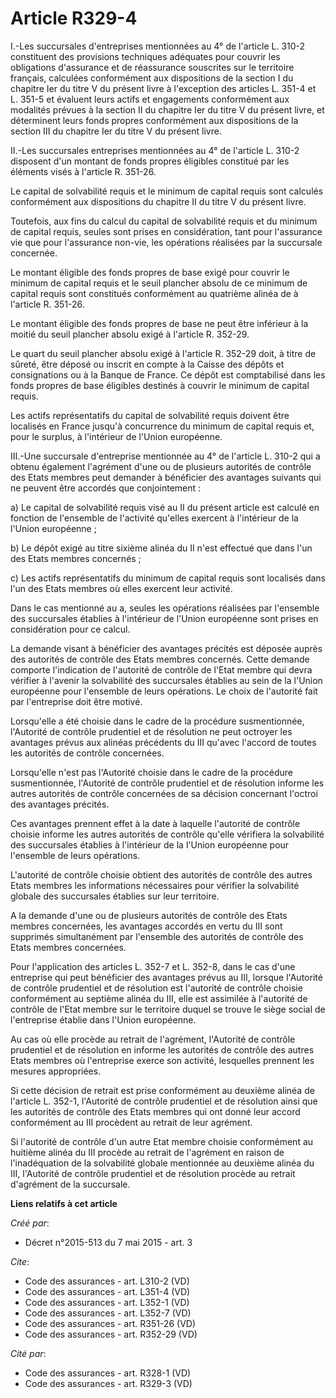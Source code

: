 # Article R329-4

I.-Les succursales d'entreprises mentionnées au 4° de l'article L. 310-2 constituent des provisions techniques adéquates pour
couvrir les obligations d'assurance et de réassurance souscrites sur le territoire français, calculées conformément aux
dispositions de la section I du chapitre Ier du titre V du présent livre à l'exception des articles L. 351-4 et L. 351-5 et
évaluent leurs actifs et engagements conformément aux modalités prévues à la section II du chapitre Ier du titre V du présent
livre, et déterminent leurs fonds propres conformément aux dispositions de la section III du chapitre Ier du titre V du
présent livre. 

II.-Les succursales entreprises mentionnées au 4° de l'article L. 310-2 disposent d'un montant de fonds propres éligibles
constitué par les éléments visés à l'article R. 351-26. 

Le capital de solvabilité requis et le minimum de capital requis sont calculés conformément aux dispositions du chapitre II
du titre V du présent livre. 

Toutefois, aux fins du calcul du capital de solvabilité requis et du minimum de capital requis, seules sont prises en
considération, tant pour l'assurance vie que pour l'assurance non-vie, les opérations réalisées par la succursale concernée. 

Le montant éligible des fonds propres de base exigé pour couvrir le minimum de capital requis et le seuil plancher absolu de
ce minimum de capital requis sont constitués conformément au quatrième alinéa de à l'article R. 351-26. 

Le montant éligible des fonds propres de base ne peut être inférieur à la moitié du seuil plancher absolu exigé à l'article
R. 352-29. 

Le quart du seuil plancher absolu exigé à l'article R. 352-29 doit, à titre de sûreté, être déposé ou inscrit en compte à la
Caisse des dépôts et consignations ou à la Banque de France. Ce dépôt est comptabilisé dans les fonds propres de base
éligibles destinés à couvrir le minimum de capital requis. 

Les actifs représentatifs du capital de solvabilité requis doivent être localisés en France jusqu'à concurrence du minimum de
capital requis et, pour le surplus, à l'intérieur de l'Union européenne. 

III.-Une succursale d'entreprise mentionnée au 4° de l'article L. 310-2 qui a obtenu également l'agrément d'une ou de
plusieurs autorités de contrôle des Etats membres peut demander à bénéficier des avantages suivants qui ne peuvent être
accordés que conjointement : 

a) Le capital de solvabilité requis visé au II du présent article est calculé en fonction de l'ensemble de l'activité
qu'elles exercent à l'intérieur de la l'Union européenne ; 

b) Le dépôt exigé au titre sixième alinéa du II n'est effectué que dans l'un des Etats membres concernés ; 

c) Les actifs représentatifs du minimum de capital requis sont localisés dans l'un des Etats membres où elles exercent leur
activité. 

Dans le cas mentionné au a, seules les opérations réalisées par l'ensemble des succursales établies à l'intérieur de l'Union
européenne sont prises en considération pour ce calcul. 

La demande visant à bénéficier des avantages précités est déposée auprès des autorités de contrôle des Etats membres
concernés. Cette demande comporte l'indication de l'autorité de contrôle de l'Etat membre qui devra vérifier à l'avenir la
solvabilité des succursales établies au sein de la l'Union européenne pour l'ensemble de leurs opérations. Le choix de
l'autorité fait par l'entreprise doit être motivé. 

Lorsqu'elle a été choisie dans le cadre de la procédure susmentionnée, l'Autorité de contrôle prudentiel et de résolution ne
peut octroyer les avantages prévus aux alinéas précédents du III qu'avec l'accord de toutes les autorités de contrôle
concernées. 

Lorsqu'elle n'est pas l'Autorité choisie dans le cadre de la procédure susmentionnée, l'Autorité de contrôle prudentiel et de
résolution informe les autres autorités de contrôle concernées de sa décision concernant l'octroi des avantages précités. 

Ces avantages prennent effet à la date à laquelle l'autorité de contrôle choisie informe les autres autorités de contrôle
qu'elle vérifiera la solvabilité des succursales établies à l'intérieur de la l'Union européenne pour l'ensemble de leurs
opérations. 

L'autorité de contrôle choisie obtient des autorités de contrôle des autres Etats membres les informations nécessaires pour
vérifier la solvabilité globale des succursales établies sur leur territoire. 

A la demande d'une ou de plusieurs autorités de contrôle des Etats membres concernées, les avantages accordés en vertu du III
sont supprimés simultanément par l'ensemble des autorités de contrôle des Etats membres concernées. 

Pour l'application des articles L. 352-7 et L. 352-8, dans le cas d'une entreprise qui peut bénéficier des avantages prévus
au III, lorsque l'Autorité de contrôle prudentiel et de résolution est l'autorité de contrôle choisie conformément au
septième alinéa du III, elle est assimilée à l'autorité de contrôle de l'Etat membre sur le territoire duquel se trouve le
siège social de l'entreprise établie dans l'Union européenne. 

Au cas où elle procède au retrait de l'agrément, l'Autorité de contrôle prudentiel et de résolution en informe les autorités
de contrôle des autres Etats membres où l'entreprise exerce son activité, lesquelles prennent les mesures appropriées. 

Si cette décision de retrait est prise conformément au deuxième alinéa de l'article L. 352-1, l'Autorité de contrôle
prudentiel et de résolution ainsi que les autorités de contrôle des Etats membres qui ont donné leur accord conformément au
III procèdent au retrait de leur agrément. 

Si l'autorité de contrôle d'un autre Etat membre choisie conformément au huitième alinéa du III procède au retrait de
l'agrément en raison de l'inadéquation de la solvabilité globale mentionnée au deuxième alinéa du III, l'Autorité de contrôle
prudentiel et de résolution procède au retrait d'agrément de la succursale.

**Liens relatifs à cet article**

_Créé par_:

  - Décret n°2015-513 du 7 mai 2015 - art. 3

_Cite_:

  - Code des assurances - art. L310-2 (VD)
  - Code des assurances - art. L351-4 (VD)
  - Code des assurances - art. L352-1 (VD)
  - Code des assurances - art. L352-7 (VD)
  - Code des assurances - art. R351-26 (VD)
  - Code des assurances - art. R352-29 (VD)

_Cité par_:

  - Code des assurances - art. R328-1 (VD)
  - Code des assurances - art. R329-3 (VD)

